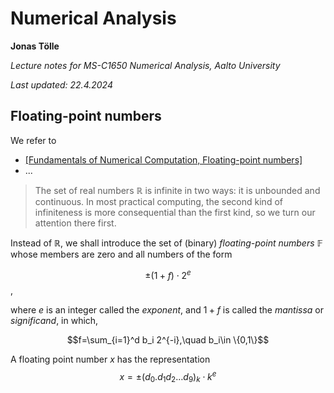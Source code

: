 # Numerical Analysis

**Jonas Tölle**

*Lecture notes for MS-C1650 Numerical Analysis, Aalto University*

*Last updated: 22.4.2024*

## Floating-point numbers

We refer to
-  [\[Fundamentals of Numerical Computation, Floating-point numbers\]](https://fncbook.github.io/fnc/intro/floating-point.html)
- ...

> The set of real numbers $\mathbb{R}$ is infinite in two ways: it is unbounded and continuous. In most practical computing, the second kind of infiniteness is more consequential than the first kind, so we turn our attention there first.

Instead of $\mathbb{R}$, we shall introduce the set of (binary) *floating-point numbers* $\mathbb{F}$ whose members are zero and all numbers of the form

$$\pm(1+f)\cdot 2^e$$,

where $e$ is an integer called the *exponent*, and $1+f$ is called the *mantissa* or *significand*, in which,

$$f=\sum_{i=1}^d b_i 2^{-i},\quad b_i\in \{0,1\}$$

A floating point number $x$ has the representation
$$x=\pm (d_0.d_1 d_2 \ldots d_9)_k \cdot k^e$$

<!--stackedit_data:
eyJoaXN0b3J5IjpbMTIxMzQxOTUwMiwtMTg2NzE3NjE3NV19
-->
